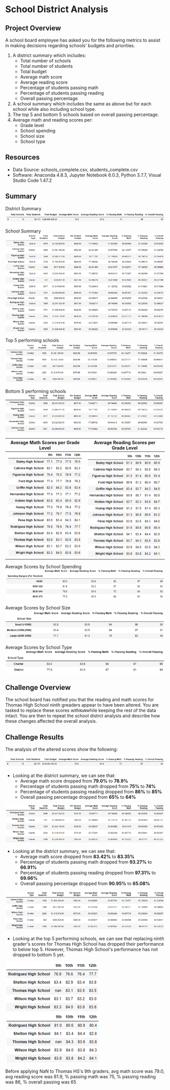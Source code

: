 # School District Analysis

## Project Overview
A school board employee has asked you for the following metrics to assist in making decisions regarding schools' budgets and priorities.
1. A district summary which includes:
    - Total number of schools
    - Total number of students
    - Total budget
    - Average math score
    - Average reading score
    - Percentage of students passing math
    - Percentage of students passing reading
    - Overall passing percentage
2. A school summary which includes the same as above but for each school while also including school type.
3. The top 5 and bottom 5 schools based on overall passing percentage.
4. Average math and reading scores per:
    - Grade level
    - School spending
    - School size
    - School type

## Resources
- Data Source: schools_complete.csv, students_complete.csv
- Software: Anaconda 4.8.3, Jupyter Notebook 6.0.3, Python 3.7.7, Visual Studio Code 1.47.2

## Summary
District Summary
![before_district_summary](resources/before_district_summary.png)

School Summary
![before_school_summary](resources/before_school_summary.png)

Top 5 performing schools
![before_top_5](resources/before_top_5.png)

Bottom 5 performing schools
![before_bottom_5](resources/challenge_bottom_5.png)

Average Math Scores per Grade Level | Average Reading Scores per Grade Level
:----------------------------------:|:-------------------------------------:
![before_avg_math_score_per_school](resources/before_avg_math_score_per_school.png) | ![before_avg_reading_score_per_school](resources/before_avg_reading_score_per_school.png)

Average Scores by School Spending
![before_scores_by_school_spending](resources/before_scores_by_school_spending.png)

Average Scores by School Size
![before_scores_by_school_size](resources/before_scores_by_school_size.png)

Average Scores by School Type
![before_scores_by_school_type](resources/before_scores_by_school_type.png)

## Challenge Overview
The school board has notified you that the reading and math scores for Thomas High School ninth greaders appear to have been altered. You are tasked to replace these scores with`NaN`while keeping the rest of the data intact. You are then to repeat the school distrct analysis and describe how these changes affected the overall analysis.

## Challenge Results
The analysis of the altered scores show the following:

![challenge_district_summary](resources/challenge_district_summary.png)
- Looking at the district summary, we can see that:
    - Average math score dropped from **79.0%** to **78.9%**
    - Percentage of students passing math dropped from **75%** to **74%**
    - Percentage of students passing reading dropped from **86%** to **85%**
    - Overall passing percentage dropped from **65%** to **64%**


![challenge_school_summary](resources/challenge_school_summary.png)
- Looking at the district summary, we can see that:
    - Average math score dropped from **83.42%** to **83.35%**
    - Percentage of students passing math dropped from **93.27%** to **66.91%**
    - Percentage of students passing reading dropped from **97.31%** to **69.66%**
    - Overall passing percentage dropped from **90.95%** to **65.08%**


![challenge_top_5](resources/challenge_top_5.png)
- Looking at the top 5 performing schools, we can see that replacing ninth grader's scores for Thomas High School has dropped their performance to below top 5. However, Thomas High School's performance has not dropped to bottom 5 yet.


![challenge_avg_math_score_per_school](resources/challenge_avg_math_score_per_school.png) ![challenge_avg_reading_score_per_school](resources/challenge_avg_reading_score_per_school.png)




Before applying NaN to Thomas HS's 9th graders, avg math score was 79.0, avg reading score was 81.9, % passing math was 75, % passing reading was 86, % overall passing was 65




